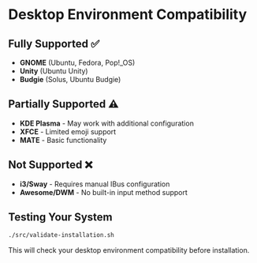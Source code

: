 # Desktop Environment Compatibility

## Fully Supported ✅

- **GNOME** (Ubuntu, Fedora, Pop!\_OS)
- **Unity** (Ubuntu Unity)
- **Budgie** (Solus, Ubuntu Budgie)

## Partially Supported ⚠️

- **KDE Plasma** - May work with additional configuration
- **XFCE** - Limited emoji support
- **MATE** - Basic functionality

## Not Supported ❌

- **i3/Sway** - Requires manual IBus configuration
- **Awesome/DWM** - No built-in input method support

## Testing Your System

```bash
./src/validate-installation.sh
```

This will check your desktop environment compatibility before installation.

